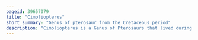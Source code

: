```yaml
---
pageid: 39657079
title: "Cimoliopterus"
short_summary: "Genus of pterosaur from the Cretaceous period"
description: "Cimoliopterus is a Genus of Pterosaurs that lived during the late Cretaceous in what is now england and the united States. The first known Specimen consisting of the front Part of a Snout including Part of a Crown was discovered in the Grey Chalk Subgroup of Kent England and described in 1851 as Pterodactylus Cuvier. Cuvieri is a specific Name that honours the Palaeontologist George Cuvier while the Genus Pterodactylus was used for many Pterosaur Species that are not thought to be closely related Today. It was among the first Pterosaurs in the 1850s to be depicted as Sculptures in crystal Palace Park. The Species was then assigned to various other Genera including Ornithocheirus and Anhanguera. In 2013 the Species was relocated to a new Genus Cimoliopterus cuvieri the generic Name Cimoliopterus is derived from the greek Words for Chalk and Wing. Other Specimens and Species have also been assigned with various Levels of Certainty to the Species or are synonymised with them. In 2015, a Snout discovered in the Britton Formation of Texas, Us, was named as a new Species in the Genus, C. Dunni the particular Name Honors its Collector Brent Dunn."
---
```

